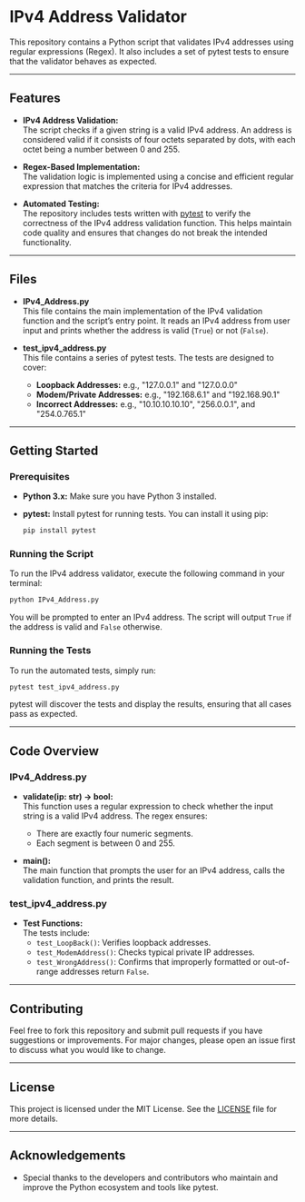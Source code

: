 # IPv4 Address Validator

This repository contains a Python script that validates IPv4 addresses using regular expressions (Regex). It also includes a set of pytest tests to ensure that the validator behaves as expected.

---

## Features

- **IPv4 Address Validation:**  
  The script checks if a given string is a valid IPv4 address. An address is considered valid if it consists of four octets separated by dots, with each octet being a number between 0 and 255.

- **Regex-Based Implementation:**  
  The validation logic is implemented using a concise and efficient regular expression that matches the criteria for IPv4 addresses.

- **Automated Testing:**  
  The repository includes tests written with [pytest](https://docs.pytest.org/) to verify the correctness of the IPv4 address validation function. This helps maintain code quality and ensures that changes do not break the intended functionality.

---

## Files

- **IPv4_Address.py**  
  This file contains the main implementation of the IPv4 validation function and the script’s entry point. It reads an IPv4 address from user input and prints whether the address is valid (`True`) or not (`False`).

- **test_ipv4_address.py**  
  This file contains a series of pytest tests. The tests are designed to cover:
  - **Loopback Addresses:** e.g., "127.0.0.1" and "127.0.0.0"
  - **Modem/Private Addresses:** e.g., "192.168.6.1" and "192.168.90.1"
  - **Incorrect Addresses:** e.g., "10.10.10.10.10", "256.0.0.1", and "254.0.765.1"

---

## Getting Started

### Prerequisites

- **Python 3.x:** Make sure you have Python 3 installed.
- **pytest:** Install pytest for running tests. You can install it using pip:

  ```bash
  pip install pytest
  ```

### Running the Script

To run the IPv4 address validator, execute the following command in your terminal:

```bash
python IPv4_Address.py
```

You will be prompted to enter an IPv4 address. The script will output `True` if the address is valid and `False` otherwise.

### Running the Tests

To run the automated tests, simply run:

```bash
pytest test_ipv4_address.py
```

pytest will discover the tests and display the results, ensuring that all cases pass as expected.

---

## Code Overview

### IPv4_Address.py

- **validate(ip: str) -> bool:**  
  This function uses a regular expression to check whether the input string is a valid IPv4 address. The regex ensures:
  - There are exactly four numeric segments.
  - Each segment is between 0 and 255.
  
- **main():**  
  The main function that prompts the user for an IPv4 address, calls the validation function, and prints the result.

### test_ipv4_address.py

- **Test Functions:**  
  The tests include:
  - `test_LoopBack()`: Verifies loopback addresses.
  - `test_ModemAddress()`: Checks typical private IP addresses.
  - `test_WrongAddress()`: Confirms that improperly formatted or out-of-range addresses return `False`.

---

## Contributing

Feel free to fork this repository and submit pull requests if you have suggestions or improvements. For major changes, please open an issue first to discuss what you would like to change.

---

## License

This project is licensed under the MIT License. See the [LICENSE](LICENSE) file for more details.

---

## Acknowledgements

- Special thanks to the developers and contributors who maintain and improve the Python ecosystem and tools like pytest.
